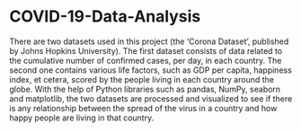 # COVID-19-Data-Analysis

There are two datasets used in this project (the ‘Corona Dataset’, published by Johns Hopkins University). The first dataset consists of data related to the cumulative number of confirmed cases, per day, in each country. The second one contains various life factors, such as GDP per capita, happiness index, et cetera, scored by the people living in each country around the globe. With the help of Python libraries such as pandas, NumPy, seaborn and matplotlib, the two datasets are processed and visualized to see if there is any relationship between the spread of the virus in a country and how happy people are living in that country.
